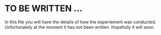# TO BE WRITTEN ...
In this file you will have the details of how the experiement was conducted.
Unfortunately at the moment it has not been written. Hopefully it will soon.

